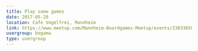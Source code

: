 ```yaml
---
title: Play some games
date: 2017-05-28
location: Cafe Vogelfrei, Mannheim
link: https://www.meetup.com/Mannheim-Boardgames-Meetup/events/238338588/
usergroup: bogama
type: usergroup
---
```

